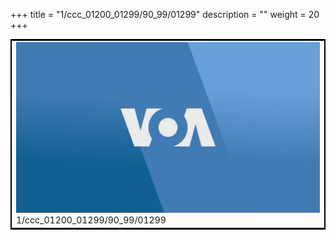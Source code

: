 +++
title = "1/ccc_01200_01299/90_99/01299"
description = ""
weight = 20
+++

<table style="border:2px solid black;max-width:800px;max-height:800px;" 
><tr><td>
<img class="center-fit-jpg"
src="/jpg_/aaa_20190430_NxaOmWaI8sI_01298.jpg">
1/ccc_01200_01299/90_99/01299
</img></td></tr></table>
